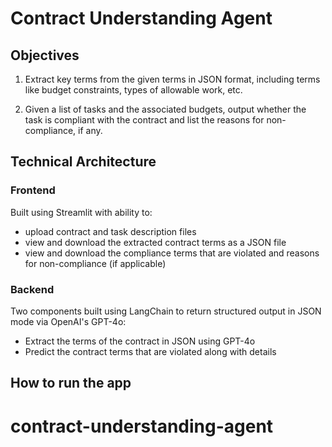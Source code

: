 # Contract Understanding Agent

## Objectives

1. Extract key terms from the given terms in JSON format, including terms like budget constraints, types of allowable work, etc.

2. Given a list of tasks and the associated budgets, output whether the task is compliant with the contract and list the reasons for non-compliance, if any.

## Technical Architecture

### Frontend
Built using Streamlit with ability to:
- upload contract and task description files
- view and download the extracted contract terms as a JSON file
- view and download the compliance terms that are violated and reasons for non-compliance (if applicable)

### Backend
Two components built using LangChain to return structured output in JSON mode via OpenAI's GPT-4o:
- Extract the terms of the contract in JSON using GPT-4o
- Predict the contract terms that are violated along with details

## How to run the app



# contract-understanding-agent
